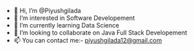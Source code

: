 - 👋 Hi, I’m @Piyushgilada
- 👀 I’m interested in Software Developement
- 🌱 I’m currently learning Data Science
- 💞️ I’m looking to collaborate on Java Full Stack Developement
- 📫 You can contact me:- piyushgilada12@gmail.com

<!---
Piyushgilada/Piyushgilada is a ✨ special ✨ repository because its `README.md` (this file) appears on your GitHub profile.
You can click the Preview link to take a look at your changes.
--->
